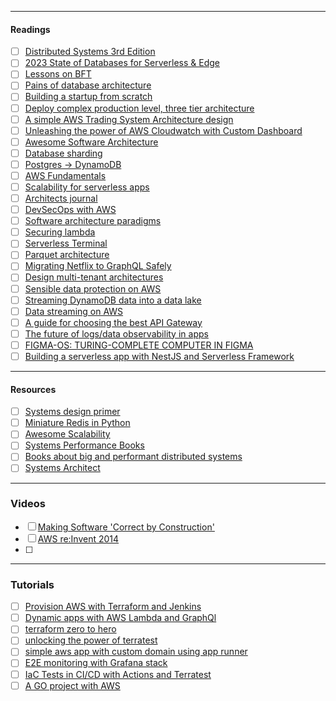 --------

#### Readings
- [ ] [Distributed Systems 3rd Edition](https://www.distributed-systems.net/index.php/books/ds3/)
- [ ] [2023 State of Databases for Serverless & Edge](https://leerob.io/blog/backend)
- [ ] [Lessons on BFT](https://twitter.com/class_lambda/status/1648773194872963073)
- [ ] [Pains of database architecture](https://www.figma.com/blog/how-figma-scaled-to-multiple-databases/)
- [ ] [Building a startup from scratch](https://egor-romanov.medium.com/building-a-startup-from-scratch-my-mistakes-as-cto-b20b463e0058)
- [ ] [Deploy complex production level, three tier architecture](https://t.co/vnEimh82DG)
- [ ] [A simple AWS Trading System Architecture design](https://t.co/VD7NMecaiq)
- [ ] [Unleashing the power of AWS Cloudwatch with Custom Dashboard](https://t.co/GTVe6pBcDQ)
- [ ] [Awesome Software Architecture](https://awesome-architecture.com/)
- [ ] [Database sharding](https://t.co/niPFLEo9Ee)
- [ ] [Postgres -> DynamoDB](https://t.co/lMFLkPPOwL)
- [ ] [AWS Fundamentals](https://t.co/ijK37o2CEd)
- [ ] [Scalability for serverless apps](https://t.co/s9ANNf3Uw2)
- [ ] [Architects journal](https://t.co/LmNcT3Tvw8)
- [ ] [DevSecOps with AWS](https://t.co/k785frhg8R)
- [ ] [Software architecture paradigms](https://t.co/zDVyn28SmK)
- [ ] [Securing lambda](https://t.co/zUEomI54Go)
- [ ] [Serverless Terminal](https://t.co/RInlOFTDeh)
- [ ] [Parquet architecture](https://twitter.com/notnotstorm/status/1669423847781830656?s=20)
- [ ] [Migrating Netflix to GraphQL Safely](https://t.co/g1rTSN5iOh)
- [ ] [Design multi-tenant architectures](https://t.co/hiOcJnWq24)
- [ ] [Sensible data protection on AWS](https://t.co/RZ2hZxp72G)
- [ ] [Streaming DynamoDB data into a data lake](https://t.co/q53TQPmvxy)
- [ ] [Data streaming on AWS](https://t.co/Z4PhI9EqDc)
- [ ] [A guide for choosing the best API Gateway](https://t.co/jErDojgyJx)
- [ ] [The future of logs/data observability in apps](https://t.co/D98Dcbgpyb)
- [ ] [FIGMA-OS: TURING-COMPLETE COMPUTER IN FIGMA](https://t.co/LfIgUJVG3z)
- [ ] [Building a serverless app with NestJS and Serverless Framework](https://t.co/ZtcWizNZW3)
---
#### Resources
- [ ] [Systems design primer](https://github.com/donnemartin/system-design-primer#real-world-architectures)
- [ ] [Miniature Redis in Python](https://charlesleifer.com/blog/building-a-simple-redis-server-with-python/)
- [ ] [Awesome Scalability](https://github.com/binhnguyennus/awesome-scalability#talk)
- [ ] [Systems Performance Books](https://twitter.com/gakonst/status/1670481033056354305)
- [ ] [Books about big and performant distributed systems](https://twitter.com/fede_intern/status/1672672038123720708)
- [ ] [Systems Architect](https://github.com/sergeyleschev/system-design/blob/main/sergeyleschev-system-architect-roadmap.md#performance-vs-scalability)
---
### Videos
- [ ] [Making Software 'Correct by Construction'](https://www.youtube.com/watch?v=03mUs5NlT6)
- [ ] [AWS re:Invent 2014](https://t.co/gtU54VjuMM)
- [ ] 
---
### Tutorials
- [ ] [Provision AWS with Terraform and Jenkins](https://t.co/TXd5ZLgMv0)
- [ ] [Dynamic apps with AWS Lambda and GraphQl](https://t.co/Z3fTOJvI1t)
- [ ] [terraform zero to hero](https://t.co/K30sHEl9Sz)
- [ ] [unlocking the power of terratest](https://t.co/1BguTNSvGx)
- [ ] [simple aws app with custom domain using app runner](https://t.co/kWzoqj0CG9)
- [ ] [E2E monitoring with Grafana stack](https://t.co/Rnmk5gm1F3)
- [ ] [IaC Tests in CI/CD with Actions and Terratest](https://t.co/IDl6hZDhux)
- [ ] [A GO project with AWS](https://t.co/5IUgo4LlsP)